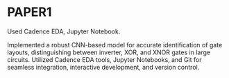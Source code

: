 # PAPER1
Used Cadence EDA, Jupyter Notebook. 

Implemented a robust CNN-based model for accurate identification of gate layouts, distinguishing between inverter, XOR, and XNOR gates in large circuits. Utilized Cadence EDA tools, Jupyter Notebooks, and Git for seamless integration, interactive development, and version control.
